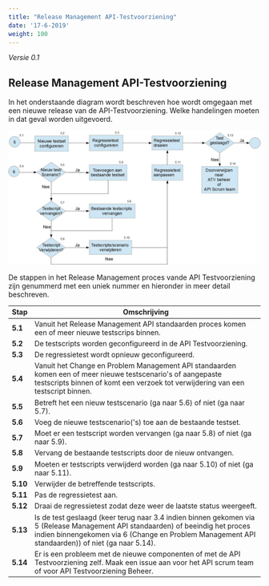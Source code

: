 ```yaml
---
title: "Release Management API-Testvoorziening"
date: '17-6-2019'
weight: 100
---
```


*Versie 0.1*

## Release Management API-Testvoorziening

In het onderstaande diagram wordt beschreven hoe wordt omgegaan met een nieuwe release van de API-Testvoorziening. Welke handelingen moeten in dat geval worden uitgevoerd.

![Release Management API-Testvoorziening](https://github.com/VNG-Realisatie/api-beheer/blob/master/Processen/RM-ATV.jpg)

De stappen in het Release Management proces vande API Testvoorziening zijn genummerd met een uniek nummer en hieronder in meer detail beschreven.

| **Stap** | **Omschrijving** |
| -------- | ---------------- |
| **5.1** | Vanuit het Release Management API standaarden proces komen een of meer nieuwe testscrips binnen. |
| **5.2** | De testscripts worden geconfigureerd in de API Testvoorziening.  |
| **5.3** | De regressietest wordt opnieuw geconfigureerd. |
| **5.4** | Vanuit het Change en Problem Management API standaarden komen een of meer nieuwe testscenario's of aangepaste testscripts binnen of komt een verzoek tot verwijdering van een testscript binnen. |
| **5.5** | Betreft het een nieuw testscenario (ga naar 5.6) of niet (ga naar 5.7). |
| **5.6** | Voeg de nieuwe testscenario('s) toe aan de bestaande testset. |
| **5.7** | Moet er een testscript worden vervangen (ga naar 5.8) of niet (ga naar 5.9). |
| **5.8** | Vervang de bestaande testscripts door de nieuw ontvangen. |
| **5.9** | Moeten er testscripts verwijderd worden (ga naar 5.10) of niet (ga naar 5.11). |
| **5.10** | Verwijder de betreffende testscripts. |
| **5.11** | Pas de regressietest aan. |
| **5.12** | Draai de regressietest zodat deze weer de laatste status weergeeft. |
| **5.13** | Is de test geslaagd (keer terug naar 3.4 indien binnen gekomen via 5 (Release Management API standaarden) of beeindig het proces indien binnengekomen via 6 (Change en Problem Management API standaarden)) of niet (ga naar 5.14). |
| **5.14** | Er is een probleem met de nieuwe componenten of met de API Testvoorziening zelf. Maak een issue aan voor het API scrum team of voor API Testvoorziening Beheer. |

